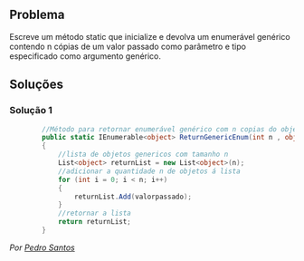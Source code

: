 ## Problema

Escreve um método static que inicialize e devolva um enumerável genérico contendo
n cópias de um valor passado como parâmetro e tipo especificado como argumento genérico.

## Soluções

### Solução 1

```cs
        //Método para retornar enumerável genérico com n copias do objeto 
        public static IEnumerable<object> ReturnGenericEnum(int n , object valorpassado)
        {
            //lista de objetos genericos com tamanho n
            List<object> returnList = new List<object>(n);
            //adicionar a quantidade n de objetos á lista 
            for (int i = 0; i < n; i++)
            {
                returnList.Add(valorpassado);
            }
            //retornar a lista
            return returnList;
        }
```
 *Por [Pedro Santos](https://github.com/pedrosantosobral)*
